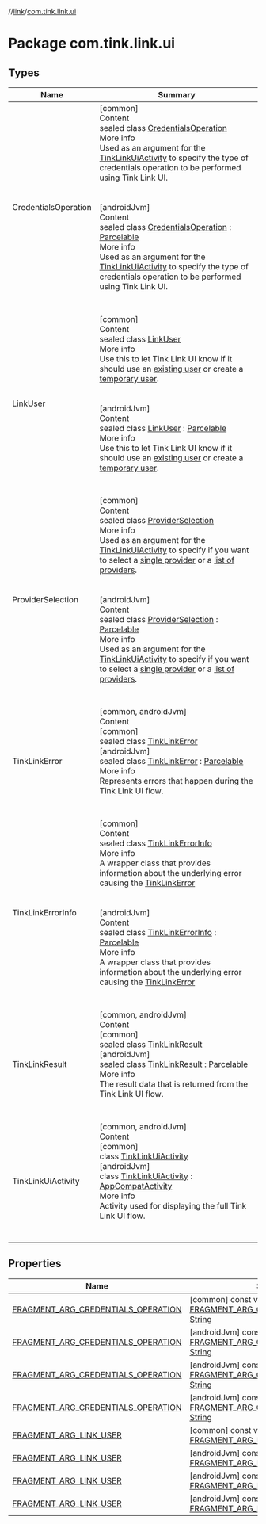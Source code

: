 //[link](../index.md)/[com.tink.link.ui](index.md)



# Package com.tink.link.ui  


## Types  
  
|  Name|  Summary| 
|---|---|
| <a name="com.tink.link.ui/CredentialsOperation///PointingToDeclaration/"></a>CredentialsOperation| <a name="com.tink.link.ui/CredentialsOperation///PointingToDeclaration/"></a>[common]  <br>Content  <br>sealed class [CredentialsOperation]([common]-credentials-operation/index.md)  <br>More info  <br>Used as an argument for the [TinkLinkUiActivity]([common]-tink-link-ui-activity/index.md) to specify the type of credentials operation to be performed using Tink Link UI.  <br><br><br>[androidJvm]  <br>Content  <br>sealed class [CredentialsOperation]([android-jvm]-credentials-operation/index.md) : [Parcelable](https://developer.android.com/reference/kotlin/android/os/Parcelable.html)  <br>More info  <br>Used as an argument for the [TinkLinkUiActivity]([android-jvm]-tink-link-ui-activity/index.md) to specify the type of credentials operation to be performed using Tink Link UI.  <br><br><br>
| <a name="com.tink.link.ui/LinkUser///PointingToDeclaration/"></a>LinkUser| <a name="com.tink.link.ui/LinkUser///PointingToDeclaration/"></a>[common]  <br>Content  <br>sealed class [LinkUser]([common]-link-user/index.md)  <br>More info  <br>Use this to let Tink Link UI know if it should use an [existing user]([common]-link-user/-existing-user/index.md) or create a [temporary user]([common]-link-user/-temporary-user/index.md).  <br><br><br>[androidJvm]  <br>Content  <br>sealed class [LinkUser]([android-jvm]-link-user/index.md) : [Parcelable](https://developer.android.com/reference/kotlin/android/os/Parcelable.html)  <br>More info  <br>Use this to let Tink Link UI know if it should use an [existing user]([android-jvm]-link-user/-existing-user/index.md) or create a [temporary user]([android-jvm]-link-user/-temporary-user/index.md).  <br><br><br>
| <a name="com.tink.link.ui/ProviderSelection///PointingToDeclaration/"></a>ProviderSelection| <a name="com.tink.link.ui/ProviderSelection///PointingToDeclaration/"></a>[common]  <br>Content  <br>sealed class [ProviderSelection]([common]-provider-selection/index.md)  <br>More info  <br>Used as an argument for the [TinkLinkUiActivity]([common]-tink-link-ui-activity/index.md) to specify if you want to select a [single provider]([common]-provider-selection/-single-provider/index.md) or a [list of providers]([common]-provider-selection/-provider-list/index.md).  <br><br><br>[androidJvm]  <br>Content  <br>sealed class [ProviderSelection]([android-jvm]-provider-selection/index.md) : [Parcelable](https://developer.android.com/reference/kotlin/android/os/Parcelable.html)  <br>More info  <br>Used as an argument for the [TinkLinkUiActivity]([android-jvm]-tink-link-ui-activity/index.md) to specify if you want to select a [single provider]([android-jvm]-provider-selection/-single-provider/index.md) or a [list of providers]([android-jvm]-provider-selection/-provider-list/index.md).  <br><br><br>
| <a name="com.tink.link.ui/TinkLinkError///PointingToDeclaration/"></a>TinkLinkError| <a name="com.tink.link.ui/TinkLinkError///PointingToDeclaration/"></a>[common, androidJvm]  <br>Content  <br>[common]  <br>sealed class [TinkLinkError]([common]-tink-link-error/index.md)  <br>[androidJvm]  <br>sealed class [TinkLinkError]([android-jvm]-tink-link-error/index.md) : [Parcelable](https://developer.android.com/reference/kotlin/android/os/Parcelable.html)  <br>More info  <br>Represents errors that happen during the Tink Link UI flow.  <br><br><br>
| <a name="com.tink.link.ui/TinkLinkErrorInfo///PointingToDeclaration/"></a>TinkLinkErrorInfo| <a name="com.tink.link.ui/TinkLinkErrorInfo///PointingToDeclaration/"></a>[common]  <br>Content  <br>sealed class [TinkLinkErrorInfo]([common]-tink-link-error-info/index.md)  <br>More info  <br>A wrapper class that provides information about the underlying error causing the [TinkLinkError]([common]-tink-link-error/index.md)  <br><br><br>[androidJvm]  <br>Content  <br>sealed class [TinkLinkErrorInfo]([android-jvm]-tink-link-error-info/index.md) : [Parcelable](https://developer.android.com/reference/kotlin/android/os/Parcelable.html)  <br>More info  <br>A wrapper class that provides information about the underlying error causing the [TinkLinkError]([android-jvm]-tink-link-error/index.md)  <br><br><br>
| <a name="com.tink.link.ui/TinkLinkResult///PointingToDeclaration/"></a>TinkLinkResult| <a name="com.tink.link.ui/TinkLinkResult///PointingToDeclaration/"></a>[common, androidJvm]  <br>Content  <br>[common]  <br>sealed class [TinkLinkResult]([common]-tink-link-result/index.md)  <br>[androidJvm]  <br>sealed class [TinkLinkResult]([android-jvm]-tink-link-result/index.md) : [Parcelable](https://developer.android.com/reference/kotlin/android/os/Parcelable.html)  <br>More info  <br>The result data that is returned from the Tink Link UI flow.  <br><br><br>
| <a name="com.tink.link.ui/TinkLinkUiActivity///PointingToDeclaration/"></a>TinkLinkUiActivity| <a name="com.tink.link.ui/TinkLinkUiActivity///PointingToDeclaration/"></a>[common, androidJvm]  <br>Content  <br>[common]  <br>class [TinkLinkUiActivity]([common]-tink-link-ui-activity/index.md)  <br>[androidJvm]  <br>class [TinkLinkUiActivity]([android-jvm]-tink-link-ui-activity/index.md) : [AppCompatActivity](https://developer.android.com/reference/kotlin/androidx/appcompat/app/AppCompatActivity.html)  <br>More info  <br>Activity used for displaying the full Tink Link UI flow.  <br><br><br>


## Properties  
  
|  Name|  Summary| 
|---|---|
| <a name="com.tink.link.ui//FRAGMENT_ARG_CREDENTIALS_OPERATION/#/PointingToDeclaration/"></a>[FRAGMENT_ARG_CREDENTIALS_OPERATION](-f-r-a-g-m-e-n-t_-a-r-g_-c-r-e-d-e-n-t-i-a-l-s_-o-p-e-r-a-t-i-o-n.md)| <a name="com.tink.link.ui//FRAGMENT_ARG_CREDENTIALS_OPERATION/#/PointingToDeclaration/"></a> [common] const val [FRAGMENT_ARG_CREDENTIALS_OPERATION](-f-r-a-g-m-e-n-t_-a-r-g_-c-r-e-d-e-n-t-i-a-l-s_-o-p-e-r-a-t-i-o-n.md): [String](https://kotlinlang.org/api/latest/jvm/stdlib/kotlin/-string/index.html)   <br>
| <a name="com.tink.link.ui//FRAGMENT_ARG_CREDENTIALS_OPERATION/#/PointingToDeclaration/"></a>[FRAGMENT_ARG_CREDENTIALS_OPERATION](index.md#%5Bcom.tink.link.ui%2F%2FFRAGMENT_ARG_CREDENTIALS_OPERATION%2F%23%2FPointingToDeclaration%2F%5D%2FProperties%2F1854938400)| <a name="com.tink.link.ui//FRAGMENT_ARG_CREDENTIALS_OPERATION/#/PointingToDeclaration/"></a> [androidJvm] const val [FRAGMENT_ARG_CREDENTIALS_OPERATION](index.md#%5Bcom.tink.link.ui%2F%2FFRAGMENT_ARG_CREDENTIALS_OPERATION%2F%23%2FPointingToDeclaration%2F%5D%2FProperties%2F1854938400): [String](https://kotlinlang.org/api/latest/jvm/stdlib/kotlin/-string/index.html)   <br>
| <a name="com.tink.link.ui//FRAGMENT_ARG_CREDENTIALS_OPERATION/#/PointingToDeclaration/"></a>[FRAGMENT_ARG_CREDENTIALS_OPERATION](index.md#%5Bcom.tink.link.ui%2F%2FFRAGMENT_ARG_CREDENTIALS_OPERATION%2F%23%2FPointingToDeclaration%2F%5D%2FProperties%2F1854938400)| <a name="com.tink.link.ui//FRAGMENT_ARG_CREDENTIALS_OPERATION/#/PointingToDeclaration/"></a> [androidJvm] const val [FRAGMENT_ARG_CREDENTIALS_OPERATION](index.md#%5Bcom.tink.link.ui%2F%2FFRAGMENT_ARG_CREDENTIALS_OPERATION%2F%23%2FPointingToDeclaration%2F%5D%2FProperties%2F1854938400): [String](https://kotlinlang.org/api/latest/jvm/stdlib/kotlin/-string/index.html)   <br>
| <a name="com.tink.link.ui//FRAGMENT_ARG_CREDENTIALS_OPERATION/#/PointingToDeclaration/"></a>[FRAGMENT_ARG_CREDENTIALS_OPERATION](index.md#%5Bcom.tink.link.ui%2F%2FFRAGMENT_ARG_CREDENTIALS_OPERATION%2F%23%2FPointingToDeclaration%2F%5D%2FProperties%2F1854938400)| <a name="com.tink.link.ui//FRAGMENT_ARG_CREDENTIALS_OPERATION/#/PointingToDeclaration/"></a> [androidJvm] const val [FRAGMENT_ARG_CREDENTIALS_OPERATION](index.md#%5Bcom.tink.link.ui%2F%2FFRAGMENT_ARG_CREDENTIALS_OPERATION%2F%23%2FPointingToDeclaration%2F%5D%2FProperties%2F1854938400): [String](https://kotlinlang.org/api/latest/jvm/stdlib/kotlin/-string/index.html)   <br>
| <a name="com.tink.link.ui//FRAGMENT_ARG_LINK_USER/#/PointingToDeclaration/"></a>[FRAGMENT_ARG_LINK_USER](-f-r-a-g-m-e-n-t_-a-r-g_-l-i-n-k_-u-s-e-r.md)| <a name="com.tink.link.ui//FRAGMENT_ARG_LINK_USER/#/PointingToDeclaration/"></a> [common] const val [FRAGMENT_ARG_LINK_USER](-f-r-a-g-m-e-n-t_-a-r-g_-l-i-n-k_-u-s-e-r.md): [String](https://kotlinlang.org/api/latest/jvm/stdlib/kotlin/-string/index.html)   <br>
| <a name="com.tink.link.ui//FRAGMENT_ARG_LINK_USER/#/PointingToDeclaration/"></a>[FRAGMENT_ARG_LINK_USER](index.md#%5Bcom.tink.link.ui%2F%2FFRAGMENT_ARG_LINK_USER%2F%23%2FPointingToDeclaration%2F%5D%2FProperties%2F1854938400)| <a name="com.tink.link.ui//FRAGMENT_ARG_LINK_USER/#/PointingToDeclaration/"></a> [androidJvm] const val [FRAGMENT_ARG_LINK_USER](index.md#%5Bcom.tink.link.ui%2F%2FFRAGMENT_ARG_LINK_USER%2F%23%2FPointingToDeclaration%2F%5D%2FProperties%2F1854938400): [String](https://kotlinlang.org/api/latest/jvm/stdlib/kotlin/-string/index.html)   <br>
| <a name="com.tink.link.ui//FRAGMENT_ARG_LINK_USER/#/PointingToDeclaration/"></a>[FRAGMENT_ARG_LINK_USER](index.md#%5Bcom.tink.link.ui%2F%2FFRAGMENT_ARG_LINK_USER%2F%23%2FPointingToDeclaration%2F%5D%2FProperties%2F1854938400)| <a name="com.tink.link.ui//FRAGMENT_ARG_LINK_USER/#/PointingToDeclaration/"></a> [androidJvm] const val [FRAGMENT_ARG_LINK_USER](index.md#%5Bcom.tink.link.ui%2F%2FFRAGMENT_ARG_LINK_USER%2F%23%2FPointingToDeclaration%2F%5D%2FProperties%2F1854938400): [String](https://kotlinlang.org/api/latest/jvm/stdlib/kotlin/-string/index.html)   <br>
| <a name="com.tink.link.ui//FRAGMENT_ARG_LINK_USER/#/PointingToDeclaration/"></a>[FRAGMENT_ARG_LINK_USER](index.md#%5Bcom.tink.link.ui%2F%2FFRAGMENT_ARG_LINK_USER%2F%23%2FPointingToDeclaration%2F%5D%2FProperties%2F1854938400)| <a name="com.tink.link.ui//FRAGMENT_ARG_LINK_USER/#/PointingToDeclaration/"></a> [androidJvm] const val [FRAGMENT_ARG_LINK_USER](index.md#%5Bcom.tink.link.ui%2F%2FFRAGMENT_ARG_LINK_USER%2F%23%2FPointingToDeclaration%2F%5D%2FProperties%2F1854938400): [String](https://kotlinlang.org/api/latest/jvm/stdlib/kotlin/-string/index.html)   <br>

